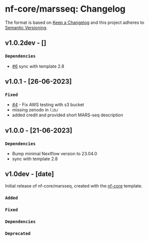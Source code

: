 # nf-core/marsseq: Changelog

The format is based on [Keep a Changelog](https://keepachangelog.com/en/1.0.0/)
and this project adheres to [Semantic Versioning](https://semver.org/spec/v2.0.0.html).

## v1.0.2dev - []

### `Dependencies`

- [#6](https://github.com/nf-core/marsseq/pull/6) sync with template 2.8

## v1.0.1 - [26-06-2023]

### `Fixed`

- [#4](https://github.com/nf-core/marsseq/issues/4) - Fix AWS testing with s3 bucket
- missing zenodo in `lib/`
- added credit and provided short MARS-seq description

## v1.0.0 - [21-06-2023]

### `Dependencies`

- Bump minimal Nextflow version to 23.04.0
- sync with template 2.8

## v1.0dev - [date]

Initial release of nf-core/marsseq, created with the [nf-core](https://nf-co.re/) template.

### `Added`

### `Fixed`

### `Dependencies`

### `Deprecated`
